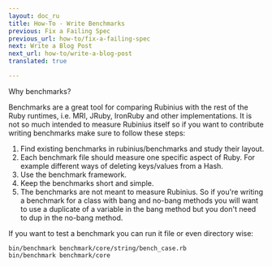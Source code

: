 ```yaml
---
layout: doc_ru
title: How-To - Write Benchmarks
previous: Fix a Failing Spec
previous_url: how-to/fix-a-failing-spec
next: Write a Blog Post
next_url: how-to/write-a-blog-post
translated: true

---
```


Why benchmarks?

Benchmarks are a great tool for comparing Rubinius with the rest of the Ruby
runtimes, i.e. MRI, JRuby, IronRuby and other implementations. It is not so
much intended to measure Rubinius itself so if you want to contribute writing
benchmarks make sure to follow these steps:

  1.  Find existing benchmarks in rubinius/benchmarks and study their layout.
  3.  Each benchmark file should measure one specific aspect of Ruby. For 
      example different ways of deleting keys/values from a Hash.
  4.  Use the benchmark framework.
  5.  Keep the benchmarks short and simple.
  6.  The benchmarks are not meant to measure Rubinius. So if you're writing a 
      benchmark for a class with bang and no-bang methods you will want to use
      a duplicate of a variable in the bang method but you don't need to dup
      in the no-bang method. 

If you want to test a benchmark you can run it file or even directory wise:

    bin/benchmark benchmark/core/string/bench_case.rb
    bin/benchmark benchmark/core
